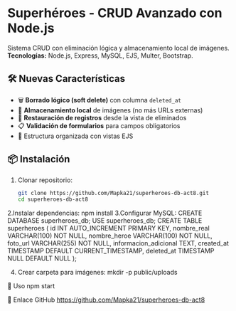 # Superhéroes - CRUD Avanzado con Node.js

Sistema CRUD con eliminación lógica y almacenamiento local de imágenes.  
**Tecnologías:** Node.js, Express, MySQL, EJS, Multer, Bootstrap.

## 🛠️ Nuevas Características
- 🗑️ **Borrado lógico (soft delete)** con columna `deleted_at`
- 📁 **Almacenamiento local** de imágenes (no más URLs externas)
- 🔄 **Restauración de registros** desde la vista de eliminados
- 📋 **Validación de formularios** para campos obligatorios
- 📂 Estructura organizada con vistas EJS

## 📦 Instalación
1. Clonar repositorio:
   ```bash
   git clone https://github.com/Mapka21/superheroes-db-act8.git
   cd superheroes-db-act8
2.Instalar dependencias:
   npm install
3.Configurar MySQL:
CREATE DATABASE superheroes_db;
USE superheroes_db;
CREATE TABLE superheroes (
  id INT AUTO_INCREMENT PRIMARY KEY,
  nombre_real VARCHAR(100) NOT NULL,
  nombre_heroe VARCHAR(100) NOT NULL,
  foto_url VARCHAR(255) NOT NULL,
  informacion_adicional TEXT,
  created_at TIMESTAMP DEFAULT CURRENT_TIMESTAMP,
  deleted_at TIMESTAMP NULL DEFAULT NULL
);

4. Crear carpeta para imágenes:
   mkdir -p public/uploads

🚀 Uso
npm start

🔗 Enlace GitHub
https://github.com/Mapka21/superheroes-db-act8
